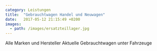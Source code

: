 ```yaml
---
category: Leistungen
title:  "Gebrauchtwagen Handel und Neuwagen"
date:   2017-05-12 21:15:49 +0200
images:
  - path: /images/ersatzteillager.jpg
---
```


Alle Marken und Hersteller Aktuelle Gebrauchtwagen unter Fahrzeuge
